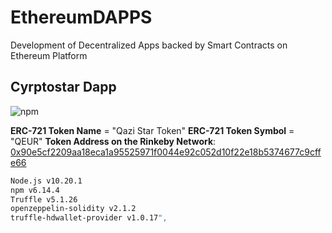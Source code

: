 # EthereumDAPPS
Development of Decentralized Apps backed by Smart Contracts on Ethereum Platform

## Cyrptostar Dapp

![npm](https://img.shields.io/npm/v/npm)

**ERC-721 Token Name** = "Qazi Star Token"
**ERC-721 Token Symbol** = "QEUR"
**Token Address on the Rinkeby Network**: [0x90e5cf2209aa18eca1a95525971f0044e92c052d10f22e18b5374677c9cffe66](https://rinkeby.etherscan.io/tx/0x90e5cf2209aa18eca1a95525971f0044e92c052d10f22e18b5374677c9cffe66)

```bash
Node.js v10.20.1
npm v6.14.4
Truffle v5.1.26
openzeppelin-solidity v2.1.2
truffle-hdwallet-provider v1.0.17",
```
